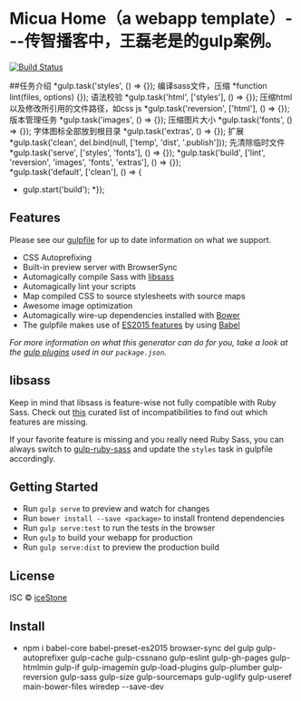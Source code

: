 # Micua Home（a webapp template）---传智播客中，王磊老是的gulp案例。
[![Build Status](https://secure.travis-ci.org/Micua/Home.svg?branch=master)](http://travis-ci.org/Micua/Home)

##任务介绍
*gulp.task('styles', () => {});   编译sass文件，压缩
*function lint(files, options) {});  语法校验
*gulp.task('html', ['styles'], () => {});  压缩html以及修改所引用的文件路径，如css js
*gulp.task('reversion', ['html'], () => {});  版本管理任务
*gulp.task('images', () => {}); 压缩图片大小
*gulp.task('fonts', () => {}); 字体图标全部放到根目录
*gulp.task('extras', () => {}); 扩展
*gulp.task('clean', del.bind(null, ['temp', 'dist', '.publish'])); 先清除临时文件
*gulp.task('serve', ['styles', 'fonts'], () => {});
*gulp.task('build', ['lint', 'reversion', 'images', 'fonts', 'extras'], () => {});  
*gulp.task('default', ['clean'], () => {
*  gulp.start('build');
*});



## Features

Please see our [gulpfile](app/templates/gulpfile.babel.js) for up to date information on what we support.

* CSS Autoprefixing
* Built-in preview server with BrowserSync
* Automagically compile Sass with [libsass](http://libsass.org)
* Automagically lint your scripts
* Map compiled CSS to source stylesheets with source maps
* Awesome image optimization
* Automagically wire-up dependencies installed with [Bower](http://bower.io)
* The gulpfile makes use of [ES2015 features](https://babeljs.io/docs/learn-es2015/) by using [Babel](https://babeljs.io)

*For more information on what this generator can do for you, take a look at the [gulp plugins](app/templates/_package.json) used in our `package.json`.*


## libsass

Keep in mind that libsass is feature-wise not fully compatible with Ruby Sass. Check out [this](http://sass-compatibility.github.io) curated list of incompatibilities to find out which features are missing.

If your favorite feature is missing and you really need Ruby Sass, you can always switch to [gulp-ruby-sass](https://github.com/sindresorhus/gulp-ruby-sass) and update the `styles` task in gulpfile accordingly.


## Getting Started

- Run `gulp serve` to preview and watch for changes
- Run `bower install --save <package>` to install frontend dependencies
- Run `gulp serve:test` to run the tests in the browser
- Run `gulp` to build your webapp for production
- Run `gulp serve:dist` to preview the production build


## License

ISC © [iceStone](https://github.com/Micua/)

## Install
- npm i babel-core babel-preset-es2015 browser-sync del gulp gulp-autoprefixer gulp-cache gulp-cssnano gulp-eslint gulp-gh-pages gulp-htmlmin gulp-if gulp-imagemin gulp-load-plugins gulp-plumber gulp-reversion gulp-sass gulp-size gulp-sourcemaps gulp-uglify gulp-useref main-bower-files wiredep --save-dev
